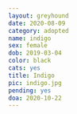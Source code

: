 ```yaml
---
layout: greyhound
date: 2020-08-09
category: adopted
name: indigo
sex: female
dob: 2019-03-04
color: black
cats: yes
title: Indigo
pic: indigo.jpg
pending: yes
doa: 2020-10-22
---
```


